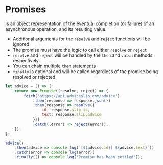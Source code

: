 # Promises

Is an object representation of the eventual completion (or failure) of an asynchronous operation, and its resulting value.

- Additional arguments for the `resolve` and `reject` functions will be ignored
- The promise must have the logic to call either `resolve` or `reject`
- `resolve` and `reject` will be handled by the `then` and `catch` methods respectively
- You can chain multiple `then` statements
- `finally` is optional and will be called regardless of the promise being resolved or rejected

```javascript
let advice = () => {
    return new Promise((resolve, reject) => {
        fetch('https://api.adviceslip.com/advice')
            .then(response => response.json())
            .then(response => resolve({
                id: response.slip.id,
                text: response.slip.advice
            }))
            .catch((error) => reject(error));
    });
};

advice()
    .then(advice => console.log(`[${advice.id}] ${advice.text}`))
    .catch(error => console.log(error))
    .finally(() => console.log('Promise has been settled'));
```
